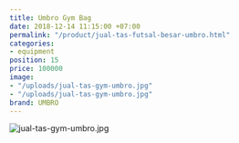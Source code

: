 ```yaml
---
title: Umbro Gym Bag
date: 2018-12-14 11:15:00 +07:00
permalink: "/product/jual-tas-futsal-besar-umbro.html"
categories:
- equipment
position: 15
price: 100000
image:
- "/uploads/jual-tas-gym-umbro.jpg"
- "/uploads/jual-tas-gym-umbro.jpg"
brand: UMBRO
---
```


![jual-tas-gym-umbro.jpg](/uploads/jual-tas-gym-umbro.jpg)

